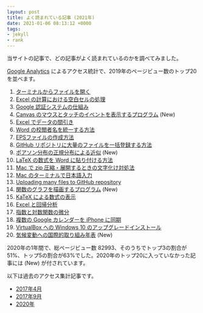 ```yaml
---
layout: post
title: よく読まれている記事 (2021年)
date: 2021-01-06 08:13:12 +0000
tags:
- jekyll
- rank
---
```

当サイトの記事で、どの記事がよく読まれているのかを調べてみました。

[Google Analytics](https://www.google.com/intl/ja_jp/analytics/) によるアクセス統計で、2019年のページビュー数のトップ20を並べます。

1. [ターミナルからファイルを開く](/2015/10/27/open-command/)
2. [Excel の計算における空白セルの処理](/2015/11/02/blank-cell/)
3. [Google 認証システムの仕組み](/2016/03/26/GoogleAuthenticator/)
4. [Canvas のマウスとタッチのイベントを表示するプログラム](/2020/01/07/CanvasEvent/) (New)
5. [Excel でデータの間引き](/2015/10/11/excel-mabiki/)
6. [Word の校閲者名を統一する方法](/2015/10/20/word-author/)
7. [EPSファイルの作成方法](/2015/10/18/eps-fig/)
8. [GitHub リポジトリに大量のファイルを一括登録する方法](/2016/06/03/github-many-files/)
9. [ポアソン分布の正規分布による近似](/2020/01/04/Poisson/) (New)
10. [LaTeX の数式を Word に貼り付ける方法](/2017/02/09/Equation/)
11. [Mac で zip 圧縮・展開するときの文字化け対処法](/2016/03/25/MacZip/)
12. [Mac のターミナルで日本語入力](/2015/11/23/mac-terminal-japanese/)
13. [Uploading many files to GitHub repository](/2016/06/06/github-many-files/)
14. [関数のグラフを描画するプログラム](/2020/01/03/DrawCartesianGraph/) (New)
15. [KaTeX による数式の表示](/2017/05/01/katex-equation/)
16. [Excel と回帰分析](/2015/10/30/excel-regression/)
17. [指数と対数関数の微分](/2017/05/06/derivative-exp-log/)
18. [複数の Google カレンダーを iPhone に同期](/2015/10/21/iphone-multi-calendar/)
19. [VirtualBox への Windows 10 のアップグレードインストール](/2015/10/28/win10-virtualbox/)
20. [気候変動への国際的取り組み年表](/2018/10/24/climate-change-timeline/) (New)

2020年の1年間で、総ページビュー数 82993、そのうちでトップ3の割合が51%、トップ5の割合が63%でした。2020年のトップ20に入っていなかった記事には (New) が付されています。

以下は過去のアクセス集計記事です。

- [2017年4月](/2017/05/04/popular/)
- [2017年9月](/2017/09/30/popular/)
- [2020年](/2020/01/02/popular/)

